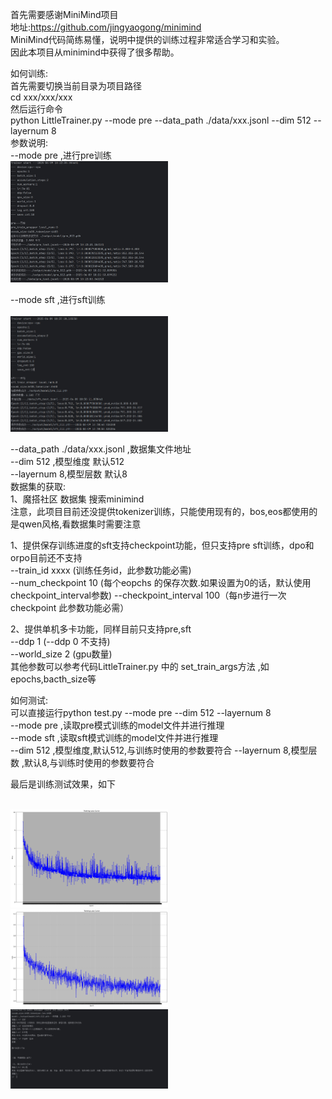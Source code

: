 首先需要感谢MiniMind项目  
地址:https://github.com/jingyaogong/minimind  
MiniMind代码简练易懂，说明中提供的训练过程非常适合学习和实验。  
因此本项目从minimind中获得了很多帮助。    

如何训练:  
首先需要切换当前目录为项目路径  
cd xxx/xxx/xxx  
然后运行命令   
python LittleTrainer.py --mode pre  --data_path ./data/xxx.jsonl  --dim 512  --layernum 8  
参数说明:  
--mode pre ,进行pre训练  
 <img src="./img/pre_trainer.png" width="50%">   

--mode sft ,进行sft训练  
 <br/><img src="./img/sft_trainer.png" width="50%">   

--data_path ./data/xxx.jsonl ,数据集文件地址   
--dim 512 ,模型维度 默认512  
--layernum 8,模型层数 默认8  
数据集的获取:  
1、魔搭社区 数据集 搜索minimind   
注意，此项目目前还没提供tokenizer训练，只能使用现有的，bos,eos都使用的是qwen风格,看数据集时需要注意  

1、提供保存训练进度的sft支持checkpoint功能，但只支持pre sft训练，dpo和orpo目前还不支持    
--train_id xxxx (训练任务id，此参数功能必需)  
--num_checkpoint 10 (每个eopchs 的保存次数.如果设置为0的话，默认使用checkpoint_interval参数)
--checkpoint_interval 100（每n步进行一次 checkpoint  此参数功能必需）  

2、提供单机多卡功能，同样目前只支持pre,sft  
--ddp 1  (--ddp 0 不支持)  
--world_size 2 (gpu数量)  
其他参数可以参考代码LittleTrainer.py 中的 set_train_args方法 ,如epochs,bacth_size等

如何测试:  
可以直接运行python test.py  --mode pre --dim 512 --layernum 8     
--mode pre ,读取pre模式训练的model文件并进行推理  
--mode sft ,读取sft模式训练的model文件并进行推理  
--dim 512 ,模型维度,默认512,与训练时使用的参数要符合 
--layernum 8,模型层数 ,默认8,与训练时使用的参数要符合 

最后是训练测试效果，如下  

 <br/><img src="./img/loss_pre_512.png" width="50%"> 
 <br/><img src="./img/loss_sft.png" width="50%"> 
 <br/><img src="./img/test.png" width="50%"> 
